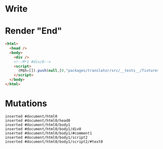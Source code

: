 # Write
  <div></div><!M*1 #div/0><script>(M$h=[]).push(null,[0,"packages/translator/src/__tests__/fixtures/native-tag-ref-hoisting/template.marko_0",])</script>


# Render "End"
```html
<html>
  <head />
  <body>
    <div />
    <!--M*1 #div/0-->
    <script>
      (M$h=[]).push(null,[0,"packages/translator/src/__tests__/fixtures/native-tag-ref-hoisting/template.marko_0",])
    </script>
  </body>
</html>
```

# Mutations
```
inserted #document/html0
inserted #document/html0/head0
inserted #document/html0/body1
inserted #document/html0/body1/div0
inserted #document/html0/body1/#comment1
inserted #document/html0/body1/script2
inserted #document/html0/body1/script2/#text0
```